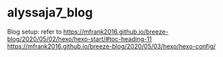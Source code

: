 # alyssaja7_blog
Blog setup: refer to
  https://mfrank2016.github.io/breeze-blog/2020/05/02/hexo/hexo-start/#toc-heading-11
  https://mfrank2016.github.io/breeze-blog/2020/05/03/hexo/hexo-config/
